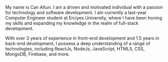 My name is Can Altun. I am a driven and motivated individual with a passion for technology and software development. I am currently a last-year Computer Engineer student at Erciyes University, where I have been honing my skills and expanding my knowledge in the realm of full-stack development.

With over 3 years of experience in front-end development and 1.5 years in back-end development, I possess a deep understanding of a range of technologies, including ReactJs, NodeJs, JavaScript, HTML5, CSS, MongoDB, Firebase, and more.
